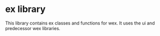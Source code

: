 # ex library

This library contains ex classes and functions for wex.
It uses the ui and predecessor wex libraries.
